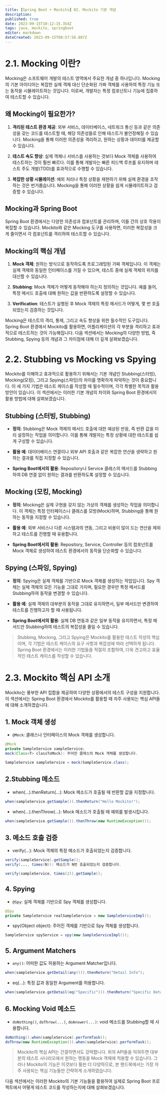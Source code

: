 ```yaml
---
title: [Spring Boot + Mockito] 02. Mockito 기본 개념
description: 
published: true
date: 2023-09-15T10:12:15.354Z
tags: java, mockito, springboot
editor: markdown
dateCreated: 2023-09-15T08:57:56.887Z
---
```


# 2.1. Mocking 이란?

Mocking은 소프트웨어 개발의 테스트 영역에서 주요한 개념 중 하나입니다. Mocking의 기본 아이디어는 복잡한 실제 객체 대신 단순화된 가짜 객체를 사용하여 특정 기능 또는 동작을 시뮬레이트하는 것입니다. 이로써, 개발자는 특정 컴포넌트나 기능에 집중하여 테스트할 수 있습니다.

## 왜 Mocking이 필요한가?

1. **격리된 테스트 환경 제공**: 외부 서비스, 데이터베이스, 네트워크 통신 등과 같은 의존성을 갖는 코드를 테스트할 때, 해당 의존성들로 인해 테스트가 불안정해질 수 있습니다. Mocking을 통해 이러한 의존성을 격리하고, 원하는 상황과 데이터를 제공할 수 있습니다.

1. **테스트 속도 향상**: 실제 객체나 서비스를 사용하는 것보다 Mock 객체를 사용하여 테스트하는 것이 훨씬 빠르다. 이를 통해 개발자는 빠른 피드백 루프를 유지하며 테스트 주도 개발(TDD)를 효과적으로 수행할 수 있습니다.

1. **복잡한 상황 시뮬레이션**: 예외 처리나 특정 상황을 재현하기 위해 실제 환경을 조작하는 것은 번거롭습니다. Mocking을 통해 이러한 상황을 쉽게 시뮬레이트하고 검증할 수 있습니다.

## Mocking과 Spring Boot

Spring Boot 환경에서는 다양한 의존성과 컴포넌트를 관리하며, 이들 간의 상호 작용이 복잡할 수 있습니다. Mockito와 같은 Mocking 도구를 사용하면, 이러한 복잡성을 크게 줄이면서 각 컴포넌트를 격리하여 테스트할 수 있습니다.

## Mocking의 핵심 개념

1. **Mock 객체**: 원하는 방식으로 동작하도록 프로그래밍된 가짜 객체입니다. 이 객체는 실제 객체와 동일한 인터페이스를 가질 수 있으며, 테스트 중에 실제 객체의 위치를 대신할 수 있습니다.

1. **Stubbing**: Mock 객체가 어떻게 동작해야 하는지 정의하는 것입니다. 예를 들어, 특정 메서드 호출에 대해 원하는 값을 반환하도록 설정할 수 있습니다.

1. **Verification**: 테스트가 실행된 후 Mock 객체의 특정 메서드가 어떻게, 몇 번 호출되었는지 검증하는 것입니다.

Mocking은 테스트의 격리, 통제, 그리고 속도 향상을 위한 필수적인 도구입니다. Spring Boot 환경에서 Mockito를 활용하면, 어플리케이션의 각 부분을 격리하고 효과적으로 테스트하는 것이 가능해집니다. 다음 섹션에서는 Mocking의 다양한 방법, 즉 Stubbing, Spying 등의 개념과 그 차이점에 대해 더 깊게 살펴보겠습니다.

# 2.2. Stubbing vs Mocking vs Spying
Mockito를 이해하고 효과적으로 활용하기 위해서는 기본 개념인 Stubbing(스터빙), Mocking(모킹), 그리고 Spying(스파잉)의 차이를 명확하게 파악하는 것이 중요합니다. 이 세 가지 기법은 테스트 케이스를 작성할 때 필수적이며, 각각 특별한 목적과 활용 방안이 있습니다. 이 섹션에서는 이러한 기본 개념의 차이와 Spring Boot 환경에서의 활용 방법에 대해 살펴보겠습니다.

##  Stubbing (스터빙, Stubbing)

- **정의**: Stubbing은 Mock 객체의 메서드 호출에 대한 예상된 반응, 즉 반환 값을 미리 설정하는 작업을 의미합니다. 이를 통해 개발자는 특정 상황에 대한 테스트를 쉽게 구성할 수 있습니다.

- **활용 예**: 데이터베이스 연결이나 외부 API 호출과 같은 복잡한 연산을 생략하고 원하는 결과를 직접 지정할 수 있습니다.

- **Spring Boot에서의 활용**: Repository나 Service 클래스의 메서드를 Stubbing하여 DB 연결 없이 원하는 결과를 반환하도록 설정할 수 있습니다.

##  Mocking (모킹, Mocking)

- **정의**: Mocking은 실제 구현을 갖지 않는 가상의 객체를 생성하는 작업을 의미합니다. 이 객체는 특정 인터페이스나 클래스를 모방(Mock)하며, Stubbing을 통해 원하는 동작을 지정할 수 있습니다.

- **활용 예**: 외부 서비스나 다른 시스템과의 연동, 그리고 비용이 많이 드는 연산을 제외하고 테스트를 진행할 때 유용합니다.

- **Spring Boot에서의 활용**: Repository, Service, Controller 등의 컴포넌트를 Mock 객체로 생성하여 테스트 환경에서의 동작을 단순화할 수 있습니다.

##  Spying (스파잉, Spying)

- **정의**: Spying은 실제 객체를 기반으로 Mock 객체를 생성하는 작업입니다. Spy 객체는 실제 객체의 모든 기능을 그대로 가지며, 필요한 경우만 특정 메서드를 Stubbing하여 동작을 변경할 수 있습니다.

- **활용 예**: 실제 객체의 대부분의 동작을 그대로 유지하면서, 일부 메서드만 변경하여 테스트를 진행하고자 할 때 사용됩니다.

- **Spring Boot에서의 활용**: 실제 DB 연동과 같은 일부 동작을 유지하면서, 특정 메서드만 Stubbing하여 테스트의 복잡성을 줄일 수 있습니다.

> Stubbing, Mocking, 그리고 Spying은 Mockito를 활용한 테스트 작성의 핵심이며, 각 기법은 테스트 케이스의 요구 사항과 복잡성에 따라 선택하게 됩니다. Spring Boot 환경에서는 이러한 기법들을 적절히 조합하여, 더욱 견고하고 효율적인 테스트 케이스를 작성할 수 있습니다.

# 2.3. Mockito 핵심 API 소개
Mockito는 풍부한 API 집합을 제공하여 다양한 상황에서의 테스트 구성을 지원합니다. 이 섹션에서는 Spring Boot 환경에서 Mockito를 활용할 때 자주 사용되는 핵심 API들에 대해 소개하겠습니다.

## 1. Mock 객체 생성

- `@Mock`: 클래스나 인터페이스의 Mock 객체를 생성합니다.

```java
@Mock
private SampleService sampleService;
mock(Class<T> classToMock): 주어진 클래스의 Mock 객체를 생성합니다.
```

```java
SampleService sampleService = mock(SampleService.class);
```

## 2.Stubbing 메소드

- when(...).thenReturn(...): Mock 메소드가 호출될 때 반환할 값을 지정합니다.

```java
when(sampleService.getSample()).thenReturn("Hello Mockito!");
```

- when(...).thenThrow(...): Mock 메소드가 호출될 때 예외를 발생시킵니다.

```java
when(sampleService.getSample()).thenThrow(new RuntimeException());
```

## 3. 메소드 호출 검증

- verify(...): Mock 객체의 특정 메소드가 호출되었는지 검증합니다.

```java
verify(sampleService).getSample();
verify(..., times(N)): 메소드가 N번 호출되었는지 검증합니다.
```

```java
verify(sampleService, times(2)).getSample();
```

## 4. Spying

- `@Spy`: 실제 객체를 기반으로 Spy 객체를 생성합니다.

```java
@Spy
private SampleService realSampleService = new SampleServiceImpl();
```

- spy(Object object): 주어진 객체를 기반으로 Spy 객체를 생성합니다.

```java
SampleService spyService = spy(new SampleServiceImpl());
```

## 5. Argument Matchers

- `any()`: 어떠한 값도 허용하는 Argument Matcher입니다.

```java
when(sampleService.getDetail(any())).thenReturn("Detail Info");
```

- eq(...): 특정 값과 동일한 Argument를 허용합니다.

```java
when(sampleService.getDetail(eq("Specific"))).thenReturn("Specific Detail Info");
```

## 6. Mocking Void 메소드

- `doNothing()`, `doThrow(...)`, `doAnswer(...)`: void 메소드를 Stubbing할 때 사용합니다.

```java
doNothing().when(sampleService).performTask();
doThrow(new RuntimeException()).when(sampleService).performTask();
```

> Mockito의 핵심 API는 간결하면서도 강력합니다. 위의 API들을 익혀두면 대부분의 테스트 시나리오에서 원하는 행동을 Mock 객체에 적용할 수 있습니다. 그러나 Mockito의 기능은 이것보다 훨씬 더 다양하므로, 본 핸드북에서는 가장 자주 사용되는 핵심 기능들만 간략하게 소개하였습니다.

다음 섹션에서는 이러한 Mockito의 기본 기능들을 활용하여 실제로 Spring Boot 프로젝트에서 어떻게 테스트 코드를 작성하는지에 대해 살펴보겠습니다.
